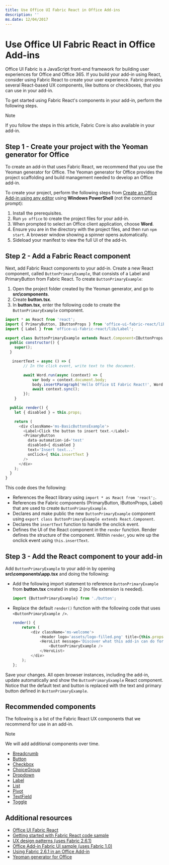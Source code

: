```yaml
---
title: Use Office UI Fabric React in Office Add-ins
description: ''
ms.date: 12/04/2017
---
```


# Use Office UI Fabric React in Office Add-ins

Office UI Fabric is a JavaScript front-end framework for building user experiences for Office and Office 365. If you build your add-in using React, consider using Fabric React to create your user experience. Fabric provides several React-based UX components, like buttons or checkboxes, that you can use in your add-in. 

To get started using Fabric React's components in your add-in, perform the following steps.

> [!NOTE]
> If you follow the steps in this article, Fabric Core is also available in your add-in.

## Step 1 - Create your project with the Yeoman generator for Office

To create an add-in that uses Fabric React, we recommend that you use the Yeoman generator for Office. The Yeoman generator for Office provides the project scaffolding and build management needed to develop an Office add-in. 

To create your project, perform the following steps from [Create an Office Add-in using any editor](../get-started/create-an-office-add-in-using-any-editor.md) using **Windows PowerShell** (not the command prompt): 

1. Install the prerequisites.
2. Run `yo office` to create the project files for your add-in. 
3. When prompted to select an Office client application, choose **Word**. 
4. Ensure you are in the directory with the project files, and then run `npm start`. A browser window showing a spinner opens automatically.
5. Sideload your manifest to view the full UI of the add-in.    

## Step 2 - Add a Fabric React component

Next, add Fabric React components to your add-in. Create a new React component, called `ButtonPrimaryExample`, that consists of a Label and PrimaryButton from Fabric React. To create `ButtonPrimaryExample`:

1. Open the project folder created by the Yeoman generator, and go to **src\components**.
2. Create **button.tsx**.
3. In **button.tsx**, enter the following code to create the `ButtonPrimaryExample` component. 

```javascript
import * as React from 'react';
import { PrimaryButton, IButtonProps } from 'office-ui-fabric-react/lib/Button';
import { Label } from 'office-ui-fabric-react/lib/Label';

export class ButtonPrimaryExample extends React.Component<IButtonProps, {}> {
  public constructor() {
    super();
  }

   insertText = async () => {
        // In the click event, write text to the document. 

        await Word.run(async (context) => {
            var body = context.document.body;  
            body.insertParagraph('Hello Office UI Fabric React!', Word.InsertLocation.end);  
            await context.sync();
        });
    }

  public render() {
    let { disabled } = this.props;

    return (
      <div className='ms-BasicButtonsExample'>
        <Label>Click the button to insert text.</Label>
        <PrimaryButton
          data-automation-id='test'
          disabled={ disabled }
          text='Insert text...'
          onClick={ this.insertText }
        />
      </div>
    );
  }
}
```

This code does the following:

- References the React library using `import * as React from 'react';`.
- References the Fabric components (PrimaryButton, IButtonProps, Label) that are used to create `ButtonPrimaryExample`. 
- Declares and make public the new `ButtonPrimaryExample` component using `export class ButtonPrimaryExample extends React.Component`. 
- Declares the `insertText` function to handle the onclick event. 
- Defines the UI of the React component in the `render` function. Render defines the structure of the component. Within `render`, you wire up the onclick event using `this.insertText`.

## Step 3 - Add the React component to your add-in 

Add `ButtonPrimaryExample` to your add-in by opening **src\components\app.tsx** and doing the following: 

- Add the following import statement to reference `ButtonPrimaryExample` from **button.tsx** created in step 2 (no file extension is needed). 

    ```javascript
    import {ButtonPrimaryExample} from './button';
    ``` 

- Replace the default `render()` function with the following code that uses `<ButtonPrimaryExample />`. 

  ```javascript
  render() {
      return (
          <div className='ms-welcome'>
              <Header logo='assets/logo-filled.png' title={this.props.title} message='Welcome' />
              <HeroList message='Discover what this add-in can do for you today!' items={this.state.listItems}>                    
                  <ButtonPrimaryExample />
              </HeroList>
          </div>
      );
  };
  ```

Save your changes. All open browser instances, including the add-in, update automatically and show the `ButtonPrimaryExample` React component. Notice that the default text and button is replaced with the text and primary button defined in `ButtonPrimaryExample`. 
	
## Recommended components

The following is a list of the Fabric React UX components that we recommend for use in an add-in.  

> [!NOTE]
> We will add additional components over time. 

- [Breadcrumb](breadcrumb.md)
- [Button](button.md)
- [Checkbox](checkbox.md)
- [ChoiceGroup](choicegroup.md)
- [Dropdown](dropdown.md)
- [Label](label.md)
- [List](list.md)
- [Pivot](pivot.md)
- [TextField](textfield.md)
- [Toggle](toggle.md)

## Additional resources

- [Office UI Fabric React](https://dev.office.com/fabric#/)
- [Getting started with Fabric React code sample](https://github.com/OfficeDev/Word-Add-in-GettingStartedFabricReact)
- [UX design patterns (uses Fabric 2.6.1)](https://github.com/OfficeDev/Office-Add-in-UX-Design-Patterns-Code) 
- [Office Add-in Fabric UI sample (uses Fabric 1.0)](https://github.com/OfficeDev/Office-Add-in-Fabric-UI-Sample) 
- [Using Fabric 2.6.1 in an Office Add-in](ui-elements/using-office-ui-fabric.md)
- [Yeoman generator for Office](https://github.com/OfficeDev/generator-office)
 

